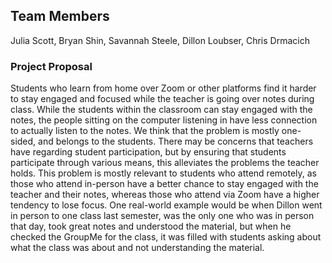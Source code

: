## Team Members

Julia Scott, Bryan Shin, Savannah Steele, Dillon Loubser, Chris Drmacich

### Project Proposal

Students who learn from home over Zoom or other platforms find it harder to stay engaged and focused while the teacher is going over notes during class. While the students within the classroom can stay engaged with the notes, the people sitting on the computer listening in have less connection to actually listen to the notes.
We think that the problem is mostly one-sided, and belongs to the students. There may be concerns that teachers have regarding student participation, but by ensuring that students participate through various means, this alleviates the problems the teacher holds.
This problem is mostly relevant to students who attend remotely, as those who attend in-person have a better chance to stay engaged with the teacher and their notes, whereas those who attend via Zoom have a higher tendency to lose focus.
One real-world example would be when Dillon went in person to one class last semester, was the only one who was in person that day, took great notes and understood the material, but when he checked the GroupMe for the class, it was filled with students asking about what the class was about and not understanding the material.

###
